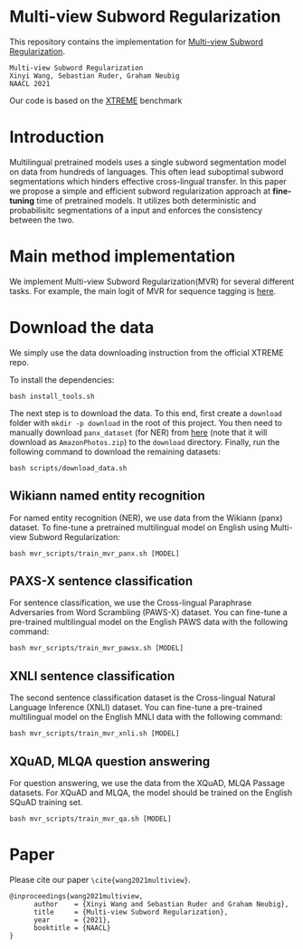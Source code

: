 # Multi-view Subword Regularization 

This repository contains the implementation for [Multi-view Subword Regularization]().

```
Multi-view Subword Regularization
Xinyi Wang, Sebastian Ruder, Graham Neubig
NAACL 2021
```

Our code is based on the [XTREME](https://github.com/google-research/xtreme) benchmark

# Introduction
Multilingual pretrained models uses a single subword segmentation model on data from hundreds of languages. This often lead suboptimal subword segmentations which hinders effective cross-lingual transfer. In this paper we propose a simple and efficient subword regularization approach at **fine-tuning** time of pretrained models. It utilizes both deterministic and probabilisitc segmentations of a input and enforces the consistency between the two. 


# Main method implementation
We implement Multi-view Subword Regularization(MVR) for several different tasks. For example, the main logit of MVR for sequence tagging is [here](https://github.com/cindyxinyiwang/multiview-subword-regularization/blob/main/third_party/run_mv_tag.py#L197). 


# Download the data
We simply use the data downloading instruction from the official XTREME repo.

To install the dependencies:
```
bash install_tools.sh
```

The next step is to download the data. To this end, first create a `download` folder with ```mkdir -p download``` in the root of this project. You then need to manually download `panx_dataset` (for NER) from [here](https://www.amazon.com/clouddrive/share/d3KGCRCIYwhKJF0H3eWA26hjg2ZCRhjpEQtDL70FSBN) (note that it will download as `AmazonPhotos.zip`) to the `download` directory. Finally, run the following command to download the remaining datasets:
```
bash scripts/download_data.sh
```

## Wikiann named entity recognition

For named entity recognition (NER), we use data from the Wikiann (panx) dataset. 
To fine-tune a pretrained multilingual model on English using Multi-view Subword Regularization:
```
bash mvr_scripts/train_mvr_panx.sh [MODEL]
```

## PAXS-X sentence classification

For sentence classification, we use the Cross-lingual Paraphrase Adversaries from Word Scrambling (PAWS-X) dataset. You can fine-tune a pre-trained multilingual model on the English PAWS data with the following command:
```
bash mvr_scripts/train_mvr_pawsx.sh [MODEL]
```

## XNLI sentence classification

The second sentence classification dataset is the Cross-lingual Natural Language Inference (XNLI) dataset. You can fine-tune a pre-trained multilingual model on the English MNLI data with the following command:
```
bash mvr_scripts/train_mvr_xnli.sh [MODEL]
```

## XQuAD, MLQA question answering

For question answering, we use the data from the XQuAD, MLQA Passage datasets.
For XQuAD and MLQA, the model should be trained on the English SQuAD training set. 
```
bash mvr_scripts/train_mvr_qa.sh [MODEL]
```

# Paper

Please cite our paper `\cite{wang2021multiview}`.
```
@inproceedings{wang2021multiview,
      author    = {Xinyi Wang and Sebastian Ruder and Graham Neubig},
      title     = {Multi-view Subword Regularization},
      year      = {2021},
      booktitle = {NAACL}
}
```
